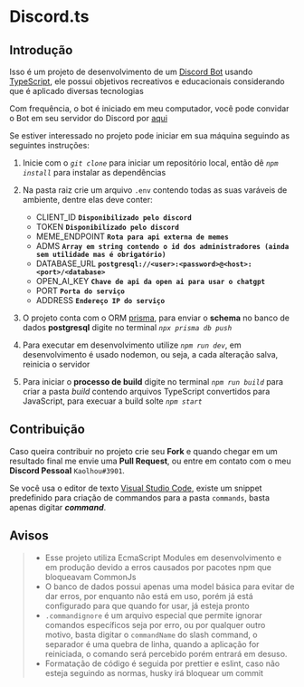 # Discord.ts

## Introdução
Isso é um projeto de desenvolvimento de um [Discord Bot](https://discord.js.org) usando [TypeScript](https://www.typescriptlang.org), ele possui objetivos recreativos e educacionais considerando que é aplicado diversas tecnologias

Com frequência, o bot é iniciado em meu computador, você pode convidar o Bot em seu servidor do Discord por [aqui](https://discord.com/oauth2/authorize?client_id=862763521769734154&scope=bot&permissions=2150672456)

Se estiver interessado no projeto pode iniciar em sua máquina seguindo as seguintes instruções:

1. Inicie com o *`git clone`* para iniciar um repositório local, então dê *`npm install`* para instalar as dependências
2. Na pasta raiz crie um arquivo `.env` contendo todas as suas varáveis de ambiente, dentre elas deve conter:

    * CLIENT_ID **`Disponibilizado pelo discord`**
    * TOKEN **`Disponibilizado pelo discord`**
    <!-- * GUILD_ID **`Id do servidor Discord`** -->
    * MEME_ENDPOINT **`Rota para api externa de memes`**
    * ADMS **`Array em string contendo o id dos administradores (ainda sem utilidade mas é obrigatório)`**
    <!-- * PATH_MEMES **`Caminho que leva à pasta de memes`** -->
    <!-- * CHANNEL_MEMES **`Canal onde os memes serão enviados diariamente`** -->
    * DATABASE_URL **`postgresql://<user>:<password>@<host>:<port>/<database>`**
    * OPEN_AI_KEY **`Chave de api da open ai para usar o chatgpt`**
    * PORT **`Porta do serviço`**
    * ADDRESS **`Endereço IP do serviço`**


3. O projeto conta com o ORM [prisma](https://www.prisma.io), para enviar o **schema** no banco de dados **postgresql** digite no terminal *`npx prisma db push`*
4. Para executar em desenvolvimento utilize *`npm run dev`*, em desenvolvimento é usado nodemon, ou seja, a cada alteração salva, reinicia o servidor
5. Para iniciar o **processo de build** digite no terminal *`npm run build`* para criar a pasta *build* contendo arquivos TypeScript convertidos para JavaScript, para execuar a build solte *`npm start`*


## Contribuição
Caso queira contribuir no projeto crie seu **Fork** e quando chegar em um resultado final me envie uma **Pull Request**, ou entre em contato com o meu **Discord Pessoal** `Kaolhou#3901`. 

Se você usa o editor de texto [Visual Studio Code](https://code.visualstudio.com/), existe um  snippet predefinido para criação de commandos para a pasta `commands`, basta apenas digitar **_command_**.

## **Avisos**

> - Esse projeto utiliza EcmaScript Modules em desenvolvimento e em produção devido a erros causados por pacotes npm que bloqueavam CommonJs
> - O banco de dados possui apenas uma model básica para evitar de dar erros, por enquanto não está em uso, porém já está configurado para que quando for usar, já esteja pronto
> - `.commandignore` é um arquivo especial que permite ignorar comandos específicos seja por erro, ou por qualquer outro motivo, basta digitar o `commandName` do slash command, o separador é uma quebra de linha, quando a aplicação for reiniciada, o comando será percebido porém entrará em desuso.
> - Formatação de código é seguida por prettier e eslint, caso não esteja seguindo as normas, husky irá bloquear um commit